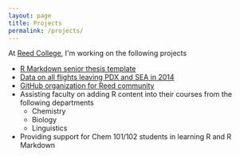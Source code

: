 ```yaml
---
layout: page
title: Projects
permalink: /projects/
---
```


At [Reed College](www.reed.edu), I'm working on the following projects

  - [R Markdown senior thesis template](http://github.com/ismayc/reedtemplates)
  - [Data on all flights leaving PDX and SEA in 2014](http://github.com/ismayc/pnwflights14)
  - [GitHub organization for Reed community](http://github.com/Reedies)
  - Assisting faculty on adding R content into their courses from the following departments
      - Chemistry
      - Biology
      - Linguistics
  - Providing support for Chem 101/102 students in learning R and R Markdown